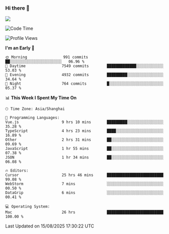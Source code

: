 ### Hi there 👋

<!--
**JJAYCHEN1e/jjaychen1e** is a ✨ _special_ ✨ repository because its `README.md` (this file) appears on your GitHub profile.

Here are some ideas to get you started:

- 🔭 I’m currently working on ...
- 🌱 I’m currently learning ...
- 👯 I’m looking to collaborate on ...
- 🤔 I’m looking for help with ...
- 💬 Ask me about ...
- 📫 How to reach me: ...
- 😄 Pronouns: ...
- ⚡ Fun fact: ...
-->

[![](https://github-readme-stats.vercel.app/api?username=jjaychen1e&show_icons=true)](https://github.com/jjaychen1e/github-readme-stats?count_private=true)

<!--START_SECTION:waka-->
![Code Time](http://img.shields.io/badge/Code%20Time-2%2C253%20hrs%2015%20mins-blue)

![Profile Views](http://img.shields.io/badge/Profile%20Views-0-blue)

**I'm an Early 🐤** 

```text
🌞 Morning                991 commits         ██░░░░░░░░░░░░░░░░░░░░░░░   06.96 % 
🌆 Daytime                7549 commits        █████████████░░░░░░░░░░░░   53.03 % 
🌃 Evening                4932 commits        █████████░░░░░░░░░░░░░░░░   34.64 % 
🌙 Night                  764 commits         █░░░░░░░░░░░░░░░░░░░░░░░░   05.37 % 
```


📊 **This Week I Spent My Time On** 

```text
🕑︎ Time Zone: Asia/Shanghai

💬 Programming Languages: 
Vue.js                   9 hrs 10 mins       █████████░░░░░░░░░░░░░░░░   35.28 % 
TypeScript               4 hrs 23 mins       ████░░░░░░░░░░░░░░░░░░░░░   16.89 % 
Other                    2 hrs 31 mins       ██░░░░░░░░░░░░░░░░░░░░░░░   09.69 % 
JavaScript               1 hr 55 mins        ██░░░░░░░░░░░░░░░░░░░░░░░   07.38 % 
JSON                     1 hr 34 mins        ██░░░░░░░░░░░░░░░░░░░░░░░   06.08 % 

🔥 Editors: 
Cursor                   25 hrs 46 mins      █████████████████████████   99.08 % 
WebStorm                 7 mins              ░░░░░░░░░░░░░░░░░░░░░░░░░   00.50 % 
DataGrip                 6 mins              ░░░░░░░░░░░░░░░░░░░░░░░░░   00.41 % 

💻 Operating System: 
Mac                      26 hrs              █████████████████████████   100.00 % 
```


 Last Updated on 15/08/2025 17:30:22 UTC
<!--END_SECTION:waka-->
